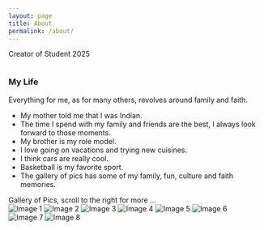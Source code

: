 ```yaml
---
layout: page
title: About
permalink: /about/
---
```


Creator of Student 2025
<style>
    /* Style looks pretty compact, trace grid-container and grid-item in the code */
    .grid-container {
        display: grid;
        grid-template-columns: repeat(auto-fill, minmax(150px, 1fr)); /* Dynamic columns */
        gap: 10px;
    }
    .grid-item {
        text-align: center;
    }
    .grid-item img {
        width: 100%;
        height: 100px; /* Fixed height for uniformity */
        object-fit: contain; /* Ensure the image fits within the fixed height */
    }
    .grid-item p {
        margin: 5px 0; /* Add some margin for spacing */
    }
</style>

<!-- This grid_container class is for the CSS styling, the id is for JavaScript connection -->
<div class="grid-container" id="grid_container">
    <!-- content will be added here by JavaScript -->
</div>

<script>
    // 1. Make a connection to the HTML container defined in the HTML div
    var container = document.getElementById("grid_container"); // This container connects to the HTML div

    // 2. Define a JavaScript object for our http source and our data rows for the Living in the World grid
    var http_source = "https://upload.wikimedia.org/wikipedia/commons/";
    var living_in_the_world = [
        {"flag": "a/a9/Flag_of_the_United_States_%28DoS_ECA_Color_Standard%29.svg", "greeting": "Hey", "description": "California - forever"},
        {"flag": "4/41/Flag_of_India.svg", "greeting": "Namaste", "description": "India - Parent's birthplace"},
        {"flag": "1/19/Flag_of_San_Diego%2C_California.svg", "greeting": "Hi", "description": "San Diego - My birthplace"},
        {"flag": "e/ef/Flag_of_Hawaii.svg", "greeting": "Aloha", "description": "Hawaii - My favorite vacation place"},
    ]; 
    
    // 3a. Consider how to update style count for size of container
    // The grid-template-columns has been defined as dynamic with auto-fill and minmax

    // 3b. Build grid items inside of our container for each row of data
    for (const location of living_in_the_world) {
        // Create a "div" with "class grid-item" for each row
        var gridItem = document.createElement("div");
        gridItem.className = "grid-item";  // This class name connects the gridItem to the CSS style elements
        // Add "img" HTML tag for the flag
        var img = document.createElement("img");
        img.src = http_source + location.flag; // concatenate the source and flag
        img.alt = location.flag + " Flag"; // add alt text for accessibility

        // Add "p" HTML tag for the description
        var description = document.createElement("p");
        description.textContent = location.description; // extract the description

        // Add "p" HTML tag for the greeting
        var greeting = document.createElement("p");
        greeting.textContent = location.greeting;  // extract the greeting

        // Append img and p HTML tags to the grid item DIV
        gridItem.appendChild(img);
        gridItem.appendChild(description);
        gridItem.appendChild(greeting);

        // Append the grid item DIV to the container DIV
        container.appendChild(gridItem);
    }
</script>

### My Life

Everything for me, as for many others, revolves around family and faith.

- My mother told me that I was Indian.
- The time I spend with my family and friends are the best, I always look forward to those moments.
- My brother is my role model.
- I love going on vacations and trying new cuisines.
- I think cars are really cool.
- Basketball is my favorite sport.
- The gallery of pics has some of my family, fun, culture and faith memories.

<comment>
Gallery of Pics, scroll to the right for more ...
</comment>
<div class="image-gallery">
  <img src="{{site.baseurl}}/images/about/IMG_0389.jpg" alt="Image 1">
  <img src="{{site.baseurl}}/images/about/IMG_0306.jpg" alt="Image 2">
  <img src="{{site.baseurl}}/images/about/IMG_0758.jpg" alt="Image 3">
  <img src="{{site.baseurl}}/images/about/IMG_0750.jpg" alt="Image 4">
  <img src="{{site.baseurl}}/images/about/IMG_0728.jpg" alt="Image 5">
  <img src="{{site.baseurl}}/images/about/IMG_0745.jpg" alt="Image 6">
  <img src="{{site.baseurl}}/images/about/IMG_0276.jpg" alt="Image 7">
  <img src="{{site.baseurl}}/images/about/basketball.jpeg" alt="Image 8">
</div>
